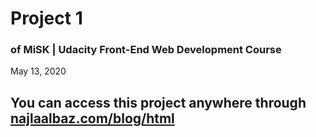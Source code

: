 # Project 1
### of MiSK | Udacity Front-End Web Development Course
 May 13, 2020

## You can access this project anywhere through [najlaalbaz.com/blog/html](http://www.najlaalbaz.com/blog/html)
